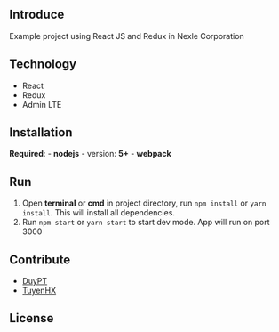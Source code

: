 ## Introduce
 Example project using React JS and Redux in Nexle Corporation

## Technology
 * React
 * Redux
 * Admin LTE

 ## Installation
**Required**:
    - **nodejs** - version: **5+**
    - **webpack**
## Run
1. Open **terminal** or **cmd** in project directory, run `npm install` or `yarn install`. This will install all dependencies.
2. Run `npm start` or `yarn start` to start dev mode. 
App will run on port 3000

## Contribute
 - [DuyPT](https://www.facebook.com/duy.han.944)
 - [TuyenHX](https://www.facebook.com/tuyenhx)

 ## License